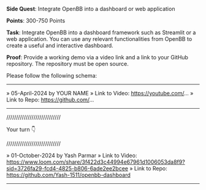 **Side Quest**: Integrate OpenBB into a dashboard or web application

**Points**: 300-750 Points

**Task**: Integrate OpenBB into a dashboard framework such as Streamlit or a web application. You can use any relevant functionalities from OpenBB to create a useful and interactive dashboard.

**Proof**: Provide a working demo via a video link and a link to your GitHub repository. The repository must be open source.

Please follow the following schema:

---

» 05-April-2024 by YOUR NAME
» Link to Video: https://youtube.com/...
» Link to Repo: https://github.com/...

---

////////////////////////////

Your turn 👇

////////////////////////////

» 01-October-2024 by Yash Parmar
» Link to Video: https://www.loom.com/share/3f422d3c44994e67961d1006053da8f9?sid=3726fa29-fcd4-4825-b806-6ade2ee2bcee
» Link to Repo: https://github.com/Yash-1511/openbb-dashboard

---
